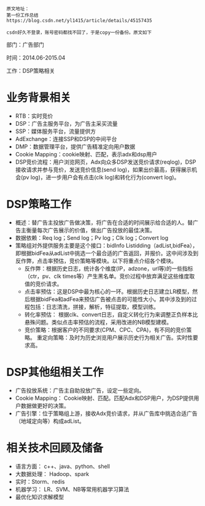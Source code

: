 ```
原文地址：
第一份工作总结
https://blog.csdn.net/yl1415/article/details/45157435

csdn好久不登录，账号密码都找不回了，于是copy一份备份。原文如下
```



部门：广告部门

时间：2014.06-2015.04

工作：DSP策略相关

 

# 业务背景相关

* RTB：实时竞价
* DSP：广告主服务平台，为广告主采买流量
* SSP：媒体服务平台，流量提供方
* AdExchange：连接SSP和DSP的中间平台
* DMP：数据管理平台，提供广告精准定向用户数据
* Cookie Mapping：cookie映射、匹配，表示adx和dsp用户
* DSP竞价流程：用户浏览网页，Adx向众多DSP发送竞价请求(reqlog)，DSP接收请求并参与竞价，发送竞价信息(send log)，如果出价最高，获得展示机会(pv log)，进一步用户会有点击(clk log)和转化行为(convert log)。



# DSP策略工作

* 概述：替广告主投放广告做决策，将广告在合适的时间展示给合适的人。替广告主衡量每次广告展示的价值，做出广告投放的最佳决策。
* 数据依赖：Req log；Send log；Pv log；Clk log；Convert log
* 策略组对外提供服务主要是这个接口：bidInfo Listidding（adList,bidFea），即根据bidFea从adList中挑选一个最合适的广告返回，并报价。这中间涉及到反作弊，点击率预估，竞价策略等模块。以下将重点介绍各个模块。
  * 反作弊：根据历史日志，统计各个维度(IP，adzone，url等)的一些指标（ctr，pv、clk times等）产生黑名单。竞价过程中放弃满足这些维度取值的竞价请求。
  * 点击率预估：这是DSP中最为核心的一环。根据历史日志建立LR模型，然后根据bidFea和adFea来预估广告被点击的可能性大小。其中涉及到的过程包括：日志清洗，拼接，解析，特征提取，模型训练。
  * 转化率预估： 根据clk、convert日志，自定义转化行为来调整正负样本比悬殊问题。类似点击率预估的流程，采用改进的NB模型建模。
  * 竞价策略：根据客户的不同要求(CPM、CPC、CPA)，有不同的竞价策略。
    重定向策略：及时为历史浏览用户展示历史行为相关广告。实时性要求高。



# DSP其他组相关工作

* 广告投放系统：广告主自助投放广告，设定一些定向。
* Cookie Mapping： Cookie映射、匹配。匹配Adx和DSP用户，为DSP提供用户数据做更好的决策。
* 广告引擎：位于策略组上游，接收Adx竞价请求，并从广告库中挑选合适广告（地域定向等）构成adList。



# 相关技术回顾及储备

* 语言方面： c++、java、python、shell
* 大数据处理： Hadoop、spark
* 实时：Storm、redis
* 机器学习： LR、SVM、NB等常用机器学习算法
* 最优化知识求解模型

